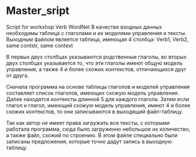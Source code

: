 # Master_sript
Script for workshop Verb WordNet
В качестве входных данных необходимы таблица с глаголами и их моделями управления и тексты. 
Выходным файлом является таблица, имеющая 4 столбца: Verb1, Verb2, same contstr, same context

В первых двух столбцах указываются родственные глаголы, во вторых двух столбцах указывается то, что эти глаголы имеют общую модель управления, а также 4 и более схожих контекстов, отличающихся друг от друга.

Сначала программа на основе таблицы глаголов и моделей управления составляет список глаголов, имеющих схожую модель управления.
Далее находятся контексты длинной 5 для каждого глагола. Затем если глагол и глагол, имеющий схожую модель управления, имеют 4 и более схожих контекстов, то они записываются в выходящий файл-таблицу.

Так как автор не имеет права загружать все тексты, с которыми работала программа, сюда было загруженно небольшое их количество, а также файл, схожий по строению. В этом файле специально были записаны предложения, которые точно дадут запись в выходную таблицу.
